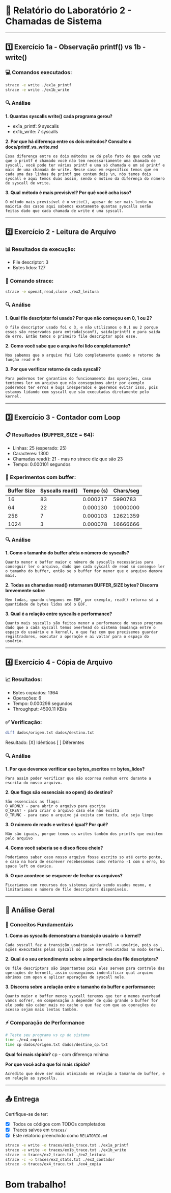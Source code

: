 # 📝 Relatório do Laboratório 2 - Chamadas de Sistema

---

## 1️⃣ Exercício 1a - Observação printf() vs 1b - write()

### 💻 Comandos executados:
```bash
strace -e write ./ex1a_printf
strace -e write ./ex1b_write
```

### 🔍 Análise

**1. Quantas syscalls write() cada programa gerou?**
- ex1a_printf: 9 syscalls
- ex1b_write: 7 syscalls

**2. Por que há diferença entre os dois métodos? Consulte o docs/printf_vs_write.md**

```
Essa diferença entre os dois métodos se dá pelo fato de que cada vez que o printf é chamado você não tem necessariamente uma chamada de syscall, você pode ter vários printf e uma só chamada e um só printf e mais de uma chamada de write. Nesse caso em específico temos que em cada uma das linhas de printf que contem dois \n, nós temos dois syscall e aqui temos duas assim, sendo o motivo da diferença do número de syscall de write.
```

**3. Qual método é mais previsível? Por quê você acha isso?**

```
O método mais previsível é o write(), apesar de ser mais lento na maioria dos casos aqui sabemos exatamente quantas syscalls serão feitas dado que cada chamada de write é uma syscall.
```

---

## 2️⃣ Exercício 2 - Leitura de Arquivo

### 📊 Resultados da execução:
- File descriptor: 3
- Bytes lidos: 127

### 🔧 Comando strace:
```bash
strace -e openat,read,close ./ex2_leitura
```

### 🔍 Análise

**1. Qual file descriptor foi usado? Por que não começou em 0, 1 ou 2?**

```
O file descriptor usado foi o 3, e não utilizamos o 0,1 ou 2 porque esses são reservados para entrada(scanf), saida(printf) e para saida de erro. Então temos o primeiro file descriptor após esse.
```

**2. Como você sabe que o arquivo foi lido completamente?**

```
Nos sabemos que o arquivo foi lido completamente quando o retorno da função read é 0
```

**3. Por que verificar retorno de cada syscall?**

```
Para podermos ter garantias do funcionamento das operações, caso tentemos ler um arquivo que não conseguimos abrir por exemplo poderemos ter erros e bugs inesperados e queremos evitar isso, pois estamos lidando com syscall que são executadas diretamente pelo kernel.
```

---

## 3️⃣ Exercício 3 - Contador com Loop

### 📋 Resultados (BUFFER_SIZE = 64):
- Linhas: 25 (esperado: 25)
- Caracteres: 1300
- Chamadas read(): 21 - mas no strace diz que são 23
- Tempo: 0.000101 segundos

### 🧪 Experimentos com buffer:

| Buffer Size | Syscalls read() | Tempo (s) | Chars/seg |
|-------------|-----------------|-----------|-----------|
| 16          | 83              | 0.000217  |  5990783  |
| 64          | 22              | 0.000130  | 10000000  |
| 256         | 7               | 0.000103  | 12621359  |
| 1024        | 3               | 0.000078  | 16666666  |

### 🔍 Análise

**1. Como o tamanho do buffer afeta o número de syscalls?**

```
Quanto menor o buffer maior o número de syscalls necessárias para conseguir ler o arquivo, dado que cada syscall de read só consegue ler o tamanho do buffer, então se o buffer for menor que o arquivo demora mais. 
```

**2. Todas as chamadas read() retornaram BUFFER_SIZE bytes? Discorra brevemente sobre**

```
Nem todas, quando chegamos em EOF, por exemplo, read() retorna só a quantidade de bytes lidos até o EOF.
```

**3. Qual é a relação entre syscalls e performance?**

```
Quanto mais syscalls são feitos menor a performance do nosso programa dado que a cada syscall temos overhead do sistema (mudança entre o espaço do usuário e o kernel), o que faz com que precisemos guardar registradores, executar a operaçõe e ai voltar para o espaço do usuário.
```

---

## 4️⃣ Exercício 4 - Cópia de Arquivo

### 📈 Resultados:
- Bytes copiados: 1364 
- Operações: 6
- Tempo: 0.000296 segundos
- Throughput: 4500.11 KB/s

### ✅ Verificação:
```bash
diff dados/origem.txt dados/destino.txt
```
Resultado: [X] Idênticos [ ] Diferentes

### 🔍 Análise

**1. Por que devemos verificar que bytes_escritos == bytes_lidos?**

```
Para assim poder verificar que não ocorreu nenhum erro durante a escrita do nosso arquivo.
```

**2. Que flags são essenciais no open() do destino?**

```
São essenciais as flags: 
O_WRONLY - para abrir o arquivo para escrita
O_CREAT - para criar o arquivo caso ele não exista
O_TRUNC - para caso o arquivo já exista com texto, ele seja limpo
```

**3. O número de reads e writes é igual? Por quê?**

```
Não são iguais, porque temos os writes também dos printfs que existem pelo arquivo
```

**4. Como você saberia se o disco ficou cheio?**

```
Poderiamos saber caso nosso arquivo fosse escrito so até certo ponto, e caso na hora de escrever recebessemos como retorno -1 com o erro, No space left on device.
```

**5. O que acontece se esquecer de fechar os arquivos?**

```
Ficariamos com recursos dos sistemas ainda sendo usados mesmo, e limitariamos o número de file descriptors disponiveis.
```

---

## 🎯 Análise Geral

### 📖 Conceitos Fundamentais

**1. Como as syscalls demonstram a transição usuário → kernel?**

```
Cada syscall faz a transição usuário -> kernell -> usuário, pois as ações executadas pelos syscall só podem ser executados no modo kernel.
```

**2. Qual é o seu entendimento sobre a importância dos file descriptors?**

```
Os file descriptors são importantes pois eles servem para controle das operações de kernell, assim conseguimos indentificar qual arquivo abrimos com open e aplicar operações de syscall nele.
```

**3. Discorra sobre a relação entre o tamanho do buffer e performance:**

```
Quanto maior o buffer menos syscall teremos que ter e menos overhead vamos sofrer, em compensação a depender de quão grande o buffer for ele pode não caber mais no cache o que faz com que as operações de acesso sejam mais lentas também.
```

### ⚡ Comparação de Performance

```bash
# Teste seu programa vs cp do sistema
time ./ex4_copia
time cp dados/origem.txt dados/destino_cp.txt
```

**Qual foi mais rápido?** cp - com diferença mínima

**Por que você acha que foi mais rápido?**

```
Acredito que deve ser mais otimizado em relação a tamanho de buffer, e em relação as syscalls.
```

---

## 📤 Entrega
Certifique-se de ter:
- [x] Todos os códigos com TODOs completados
- [x] Traces salvos em `traces/`
- [x] Este relatório preenchido como `RELATORIO.md`

```bash
strace -e write -o traces/ex1a_trace.txt ./ex1a_printf
strace -e write -o traces/ex1b_trace.txt ./ex1b_write
strace -o traces/ex2_trace.txt ./ex2_leitura
strace -c -o traces/ex3_stats.txt ./ex3_contador
strace -o traces/ex4_trace.txt ./ex4_copia
```
# Bom trabalho!
